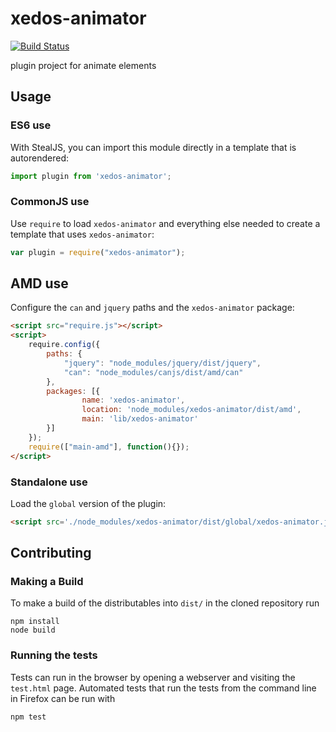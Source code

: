 # xedos-animator

[![Build Status](https://travis-ci.org/xedoken/xedos-animator.png?branch=master)](https://travis-ci.org/xedoken/xedos-animator)

plugin project for animate elements

## Usage

### ES6 use

With StealJS, you can import this module directly in a template that is autorendered:

```js
import plugin from 'xedos-animator';
```

### CommonJS use

Use `require` to load `xedos-animator` and everything else
needed to create a template that uses `xedos-animator`:

```js
var plugin = require("xedos-animator");
```

## AMD use

Configure the `can` and `jquery` paths and the `xedos-animator` package:

```html
<script src="require.js"></script>
<script>
	require.config({
	    paths: {
	        "jquery": "node_modules/jquery/dist/jquery",
	        "can": "node_modules/canjs/dist/amd/can"
	    },
	    packages: [{
		    	name: 'xedos-animator',
		    	location: 'node_modules/xedos-animator/dist/amd',
		    	main: 'lib/xedos-animator'
	    }]
	});
	require(["main-amd"], function(){});
</script>
```

### Standalone use

Load the `global` version of the plugin:

```html
<script src='./node_modules/xedos-animator/dist/global/xedos-animator.js'></script>
```

## Contributing

### Making a Build

To make a build of the distributables into `dist/` in the cloned repository run

```
npm install
node build
```

### Running the tests

Tests can run in the browser by opening a webserver and visiting the `test.html` page.
Automated tests that run the tests from the command line in Firefox can be run with

```
npm test
```
